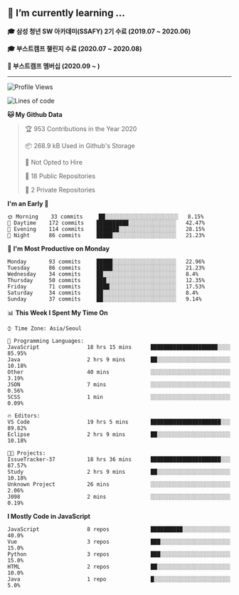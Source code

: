 ## 🌱 I’m currently learning ...

**🎓 삼성 청년 SW 아카데미(SSAFY) 2기 수료 (2019.07 ~ 2020.06)**

**🎓 부스트캠프 챌린지 수료 (2020.07 ~ 2020.08)**

**🏃  부스트캠프 멤버십 (2020.09 ~ )**
 
-----

<!--START_SECTION:waka-->
![Profile Views](http://img.shields.io/badge/Profile%20Views-44-blue)

![Lines of code](https://img.shields.io/badge/From%20Hello%20World%20I%27ve%20Written-34.5%20million%20lines%20of%20code-blue)

**🐱 My Github Data** 

> 🏆 953 Contributions in the Year 2020
 > 
> 📦 268.9 kB Used in Github's Storage 
 > 
> 🚫 Not Opted to Hire
 > 
> 📜 18 Public Repositories
 > 
> 🔑 2 Private Repositories 

**I'm an Early 🐤** 

```text
🌞 Morning    33 commits     ██░░░░░░░░░░░░░░░░░░░░░░░   8.15% 
🌆 Daytime    172 commits    ██████████░░░░░░░░░░░░░░░   42.47% 
🌃 Evening    114 commits    ███████░░░░░░░░░░░░░░░░░░   28.15% 
🌙 Night      86 commits     █████░░░░░░░░░░░░░░░░░░░░   21.23%

```
📅 **I'm Most Productive on Monday** 

```text
Monday       93 commits     █████░░░░░░░░░░░░░░░░░░░░   22.96% 
Tuesday      86 commits     █████░░░░░░░░░░░░░░░░░░░░   21.23% 
Wednesday    34 commits     ██░░░░░░░░░░░░░░░░░░░░░░░   8.4% 
Thursday     50 commits     ███░░░░░░░░░░░░░░░░░░░░░░   12.35% 
Friday       71 commits     ████░░░░░░░░░░░░░░░░░░░░░   17.53% 
Saturday     34 commits     ██░░░░░░░░░░░░░░░░░░░░░░░   8.4% 
Sunday       37 commits     ██░░░░░░░░░░░░░░░░░░░░░░░   9.14%

```


📊 **This Week I Spent My Time On** 

```text
⌚︎ Time Zone: Asia/Seoul

💬 Programming Languages: 
JavaScript               18 hrs 15 mins      █████████████████████░░░░   85.95% 
Java                     2 hrs 9 mins        ██░░░░░░░░░░░░░░░░░░░░░░░   10.18% 
Other                    40 mins             ░░░░░░░░░░░░░░░░░░░░░░░░░   3.19% 
JSON                     7 mins              ░░░░░░░░░░░░░░░░░░░░░░░░░   0.56% 
SCSS                     1 min               ░░░░░░░░░░░░░░░░░░░░░░░░░   0.09%

🔥 Editors: 
VS Code                  19 hrs 5 mins       ██████████████████████░░░   89.82% 
Eclipse                  2 hrs 9 mins        ██░░░░░░░░░░░░░░░░░░░░░░░   10.18%

🐱‍💻 Projects: 
IssueTracker-37          18 hrs 36 mins      ██████████████████████░░░   87.57% 
Study                    2 hrs 9 mins        ██░░░░░░░░░░░░░░░░░░░░░░░   10.18% 
Unknown Project          26 mins             ░░░░░░░░░░░░░░░░░░░░░░░░░   2.06% 
J098                     2 mins              ░░░░░░░░░░░░░░░░░░░░░░░░░   0.19%

```

**I Mostly Code in JavaScript** 

```text
JavaScript               8 repos             ██████████░░░░░░░░░░░░░░░   40.0% 
Vue                      3 repos             ███░░░░░░░░░░░░░░░░░░░░░░   15.0% 
Python                   3 repos             ███░░░░░░░░░░░░░░░░░░░░░░   15.0% 
HTML                     2 repos             ██░░░░░░░░░░░░░░░░░░░░░░░   10.0% 
Java                     1 repo              █░░░░░░░░░░░░░░░░░░░░░░░░   5.0%

```



<!--END_SECTION:waka-->
